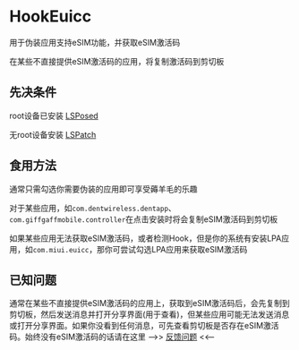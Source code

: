 # HookEuicc
用于伪装应用支持eSIM功能，并获取eSIM激活码

在某些不直接提供eSIM激活码的应用，将复制激活码到剪切板

## 先决条件
root设备已安装 [LSPosed](https://github.com/LSPosed/LSPosed/releases)

无root设备安装 [LSPatch](https://github.com/JingMatrix/LSPatch/releases)


## 食用方法
通常只需勾选你需要伪装的应用即可享受薅羊毛的乐趣

对于某些应用，如`com.dentwireless.dentapp`、`com.giffgaffmobile.controller`在点击安装时将会复制eSIM激活码到剪切板

如果某些应用无法获取eSIM激活码，或者检测Hook，但是你的系统有安装LPA应用，如`com.miui.euicc`，那你可尝试勾选LPA应用来获取eSIM激活码

## 已知问题
通常在某些不直接提供eSIM激活码的应用上，获取到eSIM激活码后，会先复制到剪切板，然后发送消息并打开分享界面(用于查看)，但某些应用可能无法发送消息或打开分享界面。如果你没看到任何消息，可先查看剪切板是否存在eSIM激活码。始终没有eSIM激活码的话请在这里 -->> [反馈问题](https://github.com/Unicorn369/HookEuicc/issues) <<--
